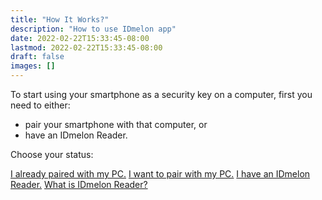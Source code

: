 ```yaml
---
title: "How It Works?"
description: "How to use IDmelon app"
date: 2022-02-22T15:33:45-08:00
lastmod: 2022-02-22T15:33:45-08:00
draft: false
images: []
---
```


To start using your smartphone as a security key on a computer, first you need to either:

- pair your smartphone with that computer, or
- have an IDmelon Reader.

Choose your status:

<a role="button" class="btn btn-primary btn-lg d-block mb-3" href="http://docs.idmelon.com/pages/setupasecuritykey">I already paired with my PC.</a>
<a role="button" class="btn btn-primary btn-lg d-block mb-3" href="http://docs.idmelon.com/pages/pairing/step1">I want to pair with my PC.</a>
<a role="button" class="btn btn-primary btn-lg d-block mb-3" href="http://docs.idmelon.com/pages/setupasecuritykey">I have an IDmelon Reader.</a>
<a role="button" class="btn btn-primary btn-lg d-block mb-3" href="http://docs.idmelon.com/pages/reader/index.html">What is IDmelon Reader?</a>

<style>@media (max-width: 480px) {.navbar, .footer { display: none; }}
h1{
    color : #4395ec;
}
</style>
